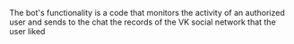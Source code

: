 The bot's functionality is a code that monitors the activity of an authorized user and sends to the chat the records of the VK social network that the user liked
